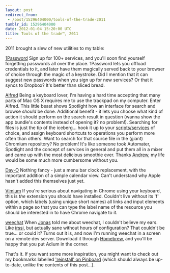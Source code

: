 ```yaml
---
layout: post
redirect_from:
 - /post/15296404000/tools-of-the-trade-2011
tumblr_id: 15296404000
date: 2012-01-04 15:20:00 UTC
title: Tools of the trade™, 2011
---
```


2011 brought a slew of new utilities to my table:

[1Password](https://agilebits.com/onepassword)
Sign up for 100+ services, and you'll soon find yourself forgetting passwords all over the place. 1Password lets you offload credentials to it, and later have them magically served back to your browser of choice through the magic of a keystroke. Did I mention that it can suggest new passwords when you sign up for new services? Or that it syncs to Dropbox? It's better than sliced bread.

[Alfred](http://www.alfredapp.com/)
Being a keyboard lover, I'm having a hard time accepting that many parts of Mac OS X requires me to use the trackpad on my computer. Enter Alfred. This little beast shows Spotlight how an interface for search and browse _should_ be done. Additional benefit - it lets you choose what kind of action it should perform on the search result in question (wanna show the app bundle's contents instead of opening it? no problem!). Searching for files is just the tip of the iceberg... hook it up to your [scripts/services](https://github.com/arrelid/preferences/tree/master/osx_library) of choice, and assign keyboard shortcuts to operations you perform more often than others. Want to search for that source file in the (giant) Chromium repository? No problem! It's like someone took Automater, Spotlight and the concept of services in general and put them all in a mixer and came up with the most delicious smoothie ever. Thanks [Andrew](https://twitter.com/preppeller), my life would be some much more cumbersome without you.

[Day-O](http://shauninman.com/archive/2011/10/20/day_o_mac_menu_bar_clock)
Nothing fancy - just a menu bar clock replacement, with the important addition of a simple calendar view. Can't understand why Apple hasn't added this themselves just yet.

[Vimium](https://chrome.google.com/webstore/detail/dbepggeogbaibhgnhhndojpepiihcmeb)
If you're serious about navigating in Chrome using your keyboard, this is _the_ extension you should have installed. Couldn't live without its 'f' option, which labels (using unique short names) all links and input elements within a page so that you can type the label name of the resource you should be interested in to have Chrome navigate to it.

[weechat](http://weechat.org/)
When [Jonas](http://jonaswesterlund.se/) told me about weechat, I couldn't believe my ears. Like [irssi](http://www.irssi.org/), but actually sane without hours of configuration? That couldn't be true... or could it? Turns out it is, and now I'm running weechat in a screen on a remote dev server. Download it through [Homebrew](http://mxcl.github.com/homebrew/), and you'll be happy that you put Adium in the corner.

That's it. If you want some more inspiration, you might want to check out my bookmarks labelled ['reinstall' on Pinboard](https://pinboard.in/search/u:arrelid?query=reinstall) (which should always be up-to-date, unlike the contents of this post...).
